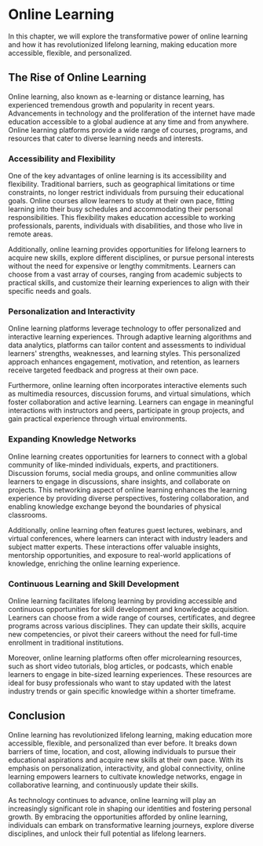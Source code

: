 Online Learning
===========================

In this chapter, we will explore the transformative power of online learning and how it has revolutionized lifelong learning, making education more accessible, flexible, and personalized.

The Rise of Online Learning
---------------------------

Online learning, also known as e-learning or distance learning, has experienced tremendous growth and popularity in recent years. Advancements in technology and the proliferation of the internet have made education accessible to a global audience at any time and from anywhere. Online learning platforms provide a wide range of courses, programs, and resources that cater to diverse learning needs and interests.

### **Accessibility and Flexibility**

One of the key advantages of online learning is its accessibility and flexibility. Traditional barriers, such as geographical limitations or time constraints, no longer restrict individuals from pursuing their educational goals. Online courses allow learners to study at their own pace, fitting learning into their busy schedules and accommodating their personal responsibilities. This flexibility makes education accessible to working professionals, parents, individuals with disabilities, and those who live in remote areas.

Additionally, online learning provides opportunities for lifelong learners to acquire new skills, explore different disciplines, or pursue personal interests without the need for expensive or lengthy commitments. Learners can choose from a vast array of courses, ranging from academic subjects to practical skills, and customize their learning experiences to align with their specific needs and goals.

### **Personalization and Interactivity**

Online learning platforms leverage technology to offer personalized and interactive learning experiences. Through adaptive learning algorithms and data analytics, platforms can tailor content and assessments to individual learners' strengths, weaknesses, and learning styles. This personalized approach enhances engagement, motivation, and retention, as learners receive targeted feedback and progress at their own pace.

Furthermore, online learning often incorporates interactive elements such as multimedia resources, discussion forums, and virtual simulations, which foster collaboration and active learning. Learners can engage in meaningful interactions with instructors and peers, participate in group projects, and gain practical experience through virtual environments.

### **Expanding Knowledge Networks**

Online learning creates opportunities for learners to connect with a global community of like-minded individuals, experts, and practitioners. Discussion forums, social media groups, and online communities allow learners to engage in discussions, share insights, and collaborate on projects. This networking aspect of online learning enhances the learning experience by providing diverse perspectives, fostering collaboration, and enabling knowledge exchange beyond the boundaries of physical classrooms.

Additionally, online learning often features guest lectures, webinars, and virtual conferences, where learners can interact with industry leaders and subject matter experts. These interactions offer valuable insights, mentorship opportunities, and exposure to real-world applications of knowledge, enriching the online learning experience.

### **Continuous Learning and Skill Development**

Online learning facilitates lifelong learning by providing accessible and continuous opportunities for skill development and knowledge acquisition. Learners can choose from a wide range of courses, certificates, and degree programs across various disciplines. They can update their skills, acquire new competencies, or pivot their careers without the need for full-time enrollment in traditional institutions.

Moreover, online learning platforms often offer microlearning resources, such as short video tutorials, blog articles, or podcasts, which enable learners to engage in bite-sized learning experiences. These resources are ideal for busy professionals who want to stay updated with the latest industry trends or gain specific knowledge within a shorter timeframe.

Conclusion
----------

Online learning has revolutionized lifelong learning, making education more accessible, flexible, and personalized than ever before. It breaks down barriers of time, location, and cost, allowing individuals to pursue their educational aspirations and acquire new skills at their own pace. With its emphasis on personalization, interactivity, and global connectivity, online learning empowers learners to cultivate knowledge networks, engage in collaborative learning, and continuously update their skills.

As technology continues to advance, online learning will play an increasingly significant role in shaping our identities and fostering personal growth. By embracing the opportunities afforded by online learning, individuals can embark on transformative learning journeys, explore diverse disciplines, and unlock their full potential as lifelong learners.
